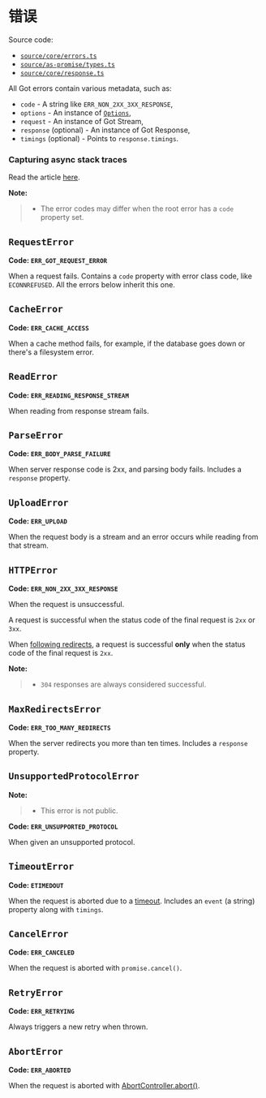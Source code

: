 # 错误

Source code:

- [`source/core/errors.ts`](./source/core/errors.ts)
- [`source/as-promise/types.ts`](./source/as-promise/types.ts)
- [`source/core/response.ts`](./source/core/response.ts)

All Got errors contain various metadata, such as:

- `code` - A string like `ERR_NON_2XX_3XX_RESPONSE`,
- `options` - An instance of [`Options`](2-options.md),
- `request` - An instance of Got Stream,
- `response` (optional) - An instance of Got Response,
- `timings` (optional) - Points to `response.timings`.

### Capturing async stack traces

Read the article [here](async-stack-traces.md).

**Note:**

> - The error codes may differ when the root error has a `code` property set.

## `RequestError`

**Code: `ERR_GOT_REQUEST_ERROR`**

When a request fails. Contains a `code` property with error class code, like `ECONNREFUSED`. All the errors below inherit this one.

## `CacheError`

**Code: `ERR_CACHE_ACCESS`**

When a cache method fails, for example, if the database goes down or there's a filesystem error.

## `ReadError`

**Code: `ERR_READING_RESPONSE_STREAM`**

When reading from response stream fails.

## `ParseError`

**Code: `ERR_BODY_PARSE_FAILURE`**

When server response code is 2xx, and parsing body fails. Includes a `response` property.

## `UploadError`

**Code: `ERR_UPLOAD`**

When the request body is a stream and an error occurs while reading from that stream.

## `HTTPError`

**Code: `ERR_NON_2XX_3XX_RESPONSE`**

When the request is unsuccessful.

A request is successful when the status code of the final request is `2xx` or `3xx`.

When [following redirects](2-options.md#followredirect), a request is successful **only** when the status code of the final request is `2xx`.

**Note:**

> - `304` responses are always considered successful.

## `MaxRedirectsError`

**Code: `ERR_TOO_MANY_REDIRECTS`**

When the server redirects you more than ten times. Includes a `response` property.

## `UnsupportedProtocolError`

**Note:**

> - This error is not public.

**Code: `ERR_UNSUPPORTED_PROTOCOL`**

When given an unsupported protocol.

## `TimeoutError`

**Code: `ETIMEDOUT`**

When the request is aborted due to a [timeout](6-timeout.md). Includes an `event` (a string) property along with `timings`.

## `CancelError`

**Code: `ERR_CANCELED`**

When the request is aborted with `promise.cancel()`.

## `RetryError`

**Code: `ERR_RETRYING`**

Always triggers a new retry when thrown.

## `AbortError`

**Code: `ERR_ABORTED`**

When the request is aborted with [AbortController.abort()](https://developer.mozilla.org/en-US/docs/Web/API/AbortController/abort).
